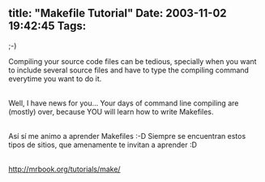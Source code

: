 title: "Makefile Tutorial"
Date: 2003-11-02 19:42:45
Tags: 
---
<p>;-)</p>



<p>Compiling your source code files can be tedious, specially when you want to include several source files and have to type the compiling command everytime you want to do it.</p>

<p><br/>
Well, I have news for you&#8230; Your days of command line compiling are (mostly) over, because YOU will learn how to write Makefiles.</p>

<p><br/>
Así sí me animo a aprender Makefiles :-D Siempre se encuentran estos tipos de sitios, que amenamente te invitan a aprender :D</p>

<p><br/><a href="http://web.archive.org/web/20031125134728/http://mrbook.org/tutorials/make/"><a href="http://mrbook.org/tutorials/make/">http://mrbook.org/tutorials/make/</a></a></p>
